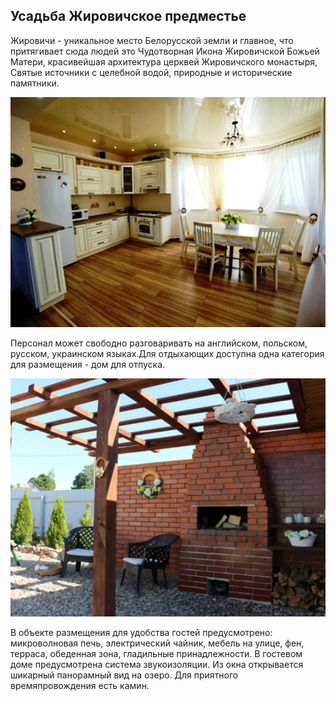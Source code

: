 ## Усадьба Жировичское предместье

Жировичи - уникальное место Белорусской земли и главное, что притягивает сюда людей это Чудотворная Икона Жировичской Божьей Матери, красивейшая архитектура церквей Жировичского монастыря, Святые источники с целебной водой, природные и исторические памятники. 

<img width="700px" src="../../../public/zirov2.png"  alt="WebSite Logo" />

Персонал может свободно разговаривать на английском, польском, русском, украинском языках.Для отдыхающих доступна одна категория для размещения - дом для отпуска.

<img width="700px" src="../../../public/zirov1.png"  alt="WebSite Logo" />

В объекте размещения для удобства гостей предусмотрено: микроволновая печь, электрический чайник, мебель на улице, фен, терраса, обеденная зона, гладильные принадлежности. В гостевом доме предусмотрена система звукоизоляции. Из окна открывается шикарный панорамный вид на озеро. Для приятного времяпровождения есть камин.